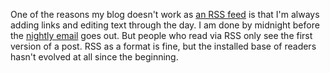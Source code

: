 One of the reasons my blog doesn't work as <a href="http://scripting.com/rss.xml">an RSS feed</a> is that I'm always adding links and editing text through the day. I am done by midnight before the <a href="http://scripting.com/email">nightly email</a> goes out. But people who read via RSS only see the first version of a post. RSS as a format is fine, but the installed base of readers hasn't evolved at all since the beginning. 
